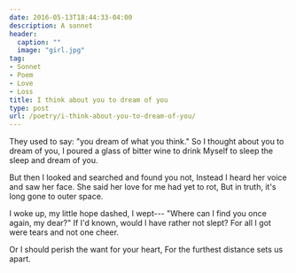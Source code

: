```yaml
---
date: 2016-05-13T18:44:33-04:00
description: A sonnet
header:
  caption: ""
  image: "girl.jpg"
tag:
- Sonnet
- Poem
- Love
- Loss
title: I think about you to dream of you
type: post
url: /poetry/i-think-about-you-to-dream-of-you/
---
```


They used to say: "you dream of what you think."
So I thought about you to dream of you,
I poured a glass of bitter wine to drink
Myself to sleep the sleep and dream of you.

But then I looked and searched and found you not,
Instead I heard her voice and saw her face.
She said her love for me had yet to rot,
But in truth, it's long gone to outer space.

I woke up, my little hope dashed, I wept---
"Where can I find you once again, my dear?"
If I'd known, would I have rather not slept?
For all I got were tears and not one cheer.

Or I should perish the want for your heart,
For the furthest distance sets us apart.

